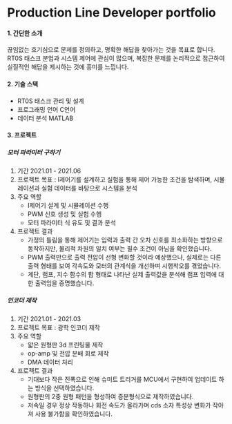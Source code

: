 # Production Line Developer portfolio



#### 1. 간단한 소개

끊임없는 호기심으로 문제를 정의하고, 명확한 해답을 찾아가는 것을 목표로 합니다.
RT0S 태스크 분업과 시스템 제어에 관심이 많으며, 복잡한 문제를 논리적으로 접근하여 실질적인 해답을 제시하는 것에 흥미를 느낍니다.

#### 2. 기술 스택
 - RT0S 태스크 관리 및 설계
 - 프로그래밍 언어  C언어
 - 데이터 분석  MATLAB

#### 3. 프로젝트

##### 모터 파라미터 구하기

  1. 기간  2021.01 - 2021.06
  2. 프로젝트 목표 : I제어기를 설계하고 실험을 통해 제어 가능한 조건을 탐색하며, 시뮬레이션과 실험 데이터를 바탕으로 시스템을 분석
  3. 주요 역할
      * I제어기 설계 및 시뮬레이션 수행
      * PWM 신호 생성 및 실험 수행
      * 모터 파라미터 식 유도 및 결과 분석
  4. 프로젝트 결과
      * 가정의 틀림을 통해 제어기는 입력과 출력 간 오차 신호를 최소화하는 방향으로 동작하지만, 물리적 차원의 일치 여부는 필수 조건이 아님을 확인했습니다.
      * PWM 출력만으로 출력 전압이 선형 변화할 것이라 예상했으나, 실제로는 다른 출력 형태를 보여 각속도와 모터의 관계식을 개선하며 시행착오를 겪었습니다.
      * 계단, 램프, 지수 함수의 합 형태로 나타난 실제 출력값을 분석해 램프 입력에 대한 출력임을 증명했습니다.




##### 인코더 제작

  1. 기간  2021.01 - 2021.03
  2. 프로젝트 목표 : 광학 인코더 제작
  3. 주요 역할
      * 얇은 원형판 3d 프린팅물 제작
      * op-amp 및 전압 분배 회로 제작
      * DMA 데이터 처리
  5. 프로젝트 결과
      * 기대보다 작은 진폭으로 인해 슈미트 트리거를 MCU에서 구현하여 업데이트 하는 방식을 선택하였습니다.
      * 원형판의 2중 원형 패턴을 형성하여 증분형식으로 제작하였습니다.
      * 저속일 경우 정상 작동하나 회전 속도가 올라가며 cds 소자 특성상 변화가 작아져 사용 불가함을 확인하였습니다.
